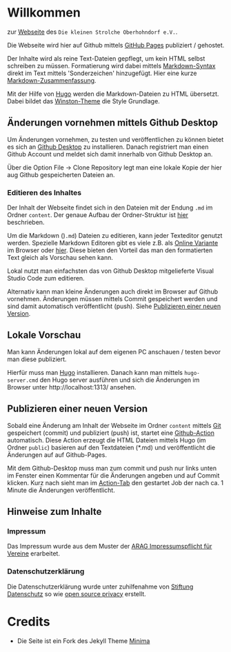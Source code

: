 


# Willkommen

zur [Webseite](https://kleinen-strolche-oberhohndorf.github.io/) des `Die kleinen Strolche Oberhohndorf e.V.`.

Die Webseite wird hier auf Github mittels [GitHub Pages](https://pages.github.com/) publiziert / gehostet.

Der Inhalte wird als reine Text-Dateien gepflegt, um kein HTML selbst schreiben zu müssen.
Formatierung wird dabei mittels [Markdown-Syntax](https://www.markdownguide.org/getting-started/)
direkt im Text mittels 'Sonderzeichen' hinzugefügt.
Hier eine kurze [Markdown-Zusammenfassung](https://www.markdownguide.org/cheat-sheet/).

Mit der Hilfe von [Hugo](https://gohugo.io/documentation/) werden die Markdown-Dateien zu HTML übersetzt.
Dabei bildet das [Winston-Theme](https://themes.gohugo.io/themes/hugo-winston-theme/) die Style Grundlage.

## Änderungen vornehmen mittels Github Desktop

Um Änderungen vornehmen, zu testen und veröffentlichen zu können bietet es sich an [Github Desktop](https://docs.github.com/en/desktop/overview/getting-started-with-github-desktop) zu installieren. Danach registriert man einen Github Account und meldet sich damit innerhalb
von Github Desktop an. 

Über die Option File -> Clone Repository legt man eine lokale Kopie der hier aug Github gespeicherten Dateien an.

### Editieren des Inhaltes

Der Inhalt der Webseite findet sich in den Dateien mit der Endung `.md` im Ordner `content`.
Der genaue Aufbau der Ordner-Struktur ist [hier](https://gohugo.io/content-management/organization/#organization-of-content-source) beschrieben.

Um die Markdown ()`.md`) Dateien zu editieren, kann jeder Texteditor genutzt werden. Spezielle Markdown Editoren gibt
es viele z.B. als [Online Variante](https://dillinger.io/) im Browser oder [hier](https://github.com/marktext/marktext).
Diese bieten den Vorteil das man den formatierten Text gleich als Vorschau sehen kann.

Lokal nutzt man einfachsten das von Github Desktop mitgelieferte Visual Studio Code zum editieren.  

Alternativ kann man kleine Änderungen auch direkt im Browser auf Github vornehmen. Änderungen müssen mittels Commit gespeichert werden und sind damit automatisch veröffentlicht (push). Siehe [Publizieren einer neuen Version](#publizieren-einer-neuen-version).

## Lokale Vorschau

Man kann Änderungen lokal auf dem eigenen PC anschauen / testen bevor man diese publiziert.

Hierfür muss man [Hugo](https://gohugo.io/installation/) installieren. Danach kann man mittels `hugo-server.cmd` den
Hugo server ausführen und sich die Änderungen im Browser unter http://localhost:1313/ ansehen.

## Publizieren einer neuen Version

Sobald eine Änderung am Inhalt der Webseite im Ordner `content`
mittels [Git](https://www.w3schools.com/git/default.asp) gespeichert (commit) und publiziert (push) ist,
startet eine [Github-Action](https://docs.github.com/en/actions) automatisch.
Diese Action erzeugt die HTML Dateien mittels Hugo (im Ordner `public`) basieren auf den Textdateien (*.md)
und veröffentlicht die Änderungen auf auf Github-Pages. 

Mit dem Github-Desktop muss man zum commit und push nur links unten im Fenster einen Kommentar für die Änderungen 
angeben und auf Commit klicken. Kurz nach sieht man im [Action-Tab](https://github.com/kleinen-Strolche-Oberhohndorf/kleinen-Strolche-Oberhohndorf.github.io/actions) den gestartet Job der nach ca. 1 Minute die Änderungen veröffentlicht.

## Hinweise zum Inhalte

### Impressum

Das Impressum wurde aus dem Muster der [ARAG Impressumspflicht für Vereine](https://www.arag.de/vereinsversicherung/sicheres-impressum-fuer-vereine/) erarbeitet.

### Datenschutzerklärung

Die Datenschutzerklärung wurde unter zuhilfenahme von [Stiftung Datenschutz](https://stiftungdatenschutz.org)
so wie [open source privacy](https://opr.vc/) erstellt.

# Credits

* Die Seite ist ein Fork des Jekyll Theme [Minima](https://github.com/jekyll/minima/)
